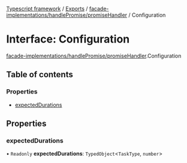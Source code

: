 [Typescript framework](../index.md) / [Exports](../modules.md) / [facade-implementations/handlePromise/promiseHandler](../modules/facade_implementations_handlePromise_promiseHandler.md) / Configuration

# Interface: Configuration

[facade-implementations/handlePromise/promiseHandler](../modules/facade_implementations_handlePromise_promiseHandler.md).Configuration

## Table of contents

### Properties

- [expectedDurations](facade_implementations_handlePromise_promiseHandler.Configuration.md#expecteddurations)

## Properties

### expectedDurations

• `Readonly` **expectedDurations**: `TypedObject`<`TaskType`, `number`\>
